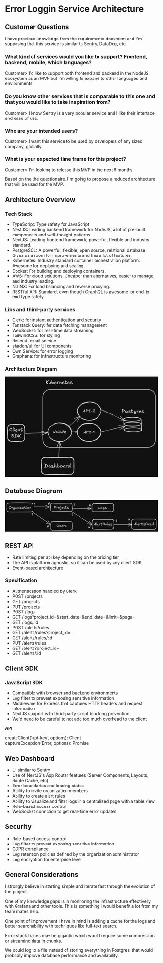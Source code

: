 # Error Loggin Service Architecture

## Customer Questions

I have previous knowledge from the requirements document and I'm supposing that this service is similar to Sentry, DataDog, etc.

### What kind of services would you like to support? Frontend, backend, mobile, which languages?

Customer> I'd like to support both frontend and backend in the NodeJS ecosystem as an MVP but I'm willing to expand to other languages and environments.

### Do you know other services that is comparable to this one and that you would like to take inspiration from?

Customer> I know Sentry is a very popular service and I like their interface and ease of use.

### Who are your intended users?

Customer> I want this service to be used by developers of any sized company, globally.

### What is your expected time frame for this project?

Customer> I'm looking to release this MVP in the next 6 months.

Based on the the questionaire, I'm going to propose a reduced architecture that will be used for the MVP.

## Architecture Overview

### Tech Stack

- TypeScript: Type safety for JavaScript
- NestJS: Leading backend framework for NodeJS, a lot of pre-built components and well-thought patterns.
- NextJS: Leading frontend framework, powerful, flexible and industry standard.
- PostgreSQL: A powerful, flexible, open source, relational database. Gives us a room for improvements and has a lot of features.
- Kubernetes: Industry standard container orchestration platform. Awesome for deploying and scaling.
- Docker: For building and deploying containers.
- AWS: For cloud solutions. Cheaper than alternatives, easier to manage, and industry leading.
- NGINX: For load balancing and reverse proxying.
- RESTful API: Standard, even though GraphQL is awesome for end-to-end type safety

### Libs and third-party services

- Clerk: for instant authentication and security
- Tanstack Query: for data fetching management
- WebSocket: for real-time data streaming
- TailwindCSS: for styling
- Resend: email service
- shadcn/ui: for UI components
- Own Service: for error logging
- Graphana: for infrastructure monitoring

### Architecture Diagram

![Architecture Diagram](./infrastructure.png)

## Database Diagram

![Database Diagram](./database.png)

## REST API

- Rate limiting per api key depending on the pricing tier
- The API is platform agnostic, so it can be used by any client SDK
- Event-based architecture

### Specification

- Authentication handled by Clerk
- POST /projects
- GET /projects
- PUT /projects
- POST /logs
- GET /logs?project_id=&start_date=&end_date=&limit=&page=
- GET /logs/:id
- POST /alerts/rules
- GET /alerts/rules?project_id=
- GET /alerts/rules/:id
- PUT /alerts/rules
- GET /alerts?project_id=
- GET /alerts/:id

## Client SDK

### JavaScript SDK

- Compatible with browser and backend environments
- Log filter to prevent exposing sensitive information
- Middleware for Express that captures HTTP headers and request information
- NextJS support with thrid-party script blocking prevention
- We'd need to be careful to not add too much overhead to the client

**API**

createClient('api-key', options): Client  
captureException(Error, options): Promise<Log>

## Web Dashboard

- UI similar to Sentry
- Use of NextJS's App Router features (Server Components, Layouts, Route Cache, etc)
- Error boundaries and loading states
- Ability to invite organization members
- Ability to create alert rules
- Ability to visualize and filter logs in a centralized page with a table view
- Role-based access control
- WebSocket connction to get real-time error updates

## Security

- Role-based access control
- Log filter to prevent exposing sensitive information
- GDPR compliance
- Log retention policies defined by the organization administrator
- Log encryption for enterprise level

## General Considerations

I strongly believe in starting simple and iterate fast through the evolution of the project.

One of my knowledge gaps is in monitoring the infrastructure effectivelly with Grafana and other tools. This is something I would benefit a lot from my team mates help.

One point of improvement I have in mind is adding a cache for the logs and better searchability with techniques like full-text search.

Error stack traces may be gigantic which would require some compression or streaming data in chunks.

We could log to a file instead of storing everything in Postgres, that would probably improve database performance and availability.

